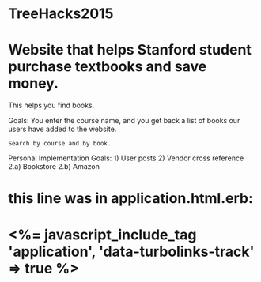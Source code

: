 # TreeHacks2015
# Website that helps Stanford student purchase textbooks and save money. 

This helps you find books. 

Goals: 
    You enter the course name, and you get back a list of books our users have added to the website. 

    Search by course and by book. 


Personal Implementation Goals: 
    1) User posts 
    2) Vendor cross reference 
        2.a) Bookstore 
        2.b) Amazon 


# this line was in application.html.erb:
# <%= javascript_include_tag 'application', 'data-turbolinks-track' => true %>
